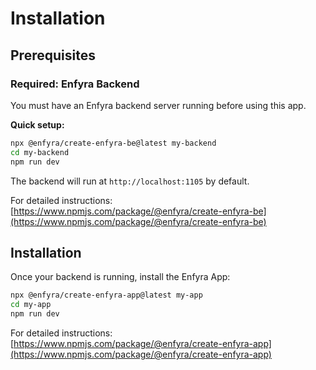 # Installation

## Prerequisites

### Required: Enfyra Backend

You must have an Enfyra backend server running before using this app.

**Quick setup:**

```bash
npx @enfyra/create-enfyra-be@latest my-backend
cd my-backend
npm run dev
```

The backend will run at `http://localhost:1105` by default.

For detailed instructions: [https://www.npmjs.com/package/@enfyra/create-enfyra-be](https://www.npmjs.com/package/@enfyra/create-enfyra-be)

## Installation

Once your backend is running, install the Enfyra App:

```bash
npx @enfyra/create-enfyra-app@latest my-app
cd my-app
npm run dev
```

For detailed instructions: [https://www.npmjs.com/package/@enfyra/create-enfyra-app](https://www.npmjs.com/package/@enfyra/create-enfyra-app)
